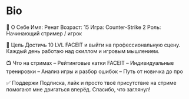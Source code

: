 # Bio
🧠 О Себе
Имя: Ренат
Возраст: 15
Игра: Counter-Strike 2
Роль: Начинающий стример / игрок

🎯 Цель
Достичь 10 LVL FACEIT и выйти на профессиональную сцену. Каждый день работаю над скиллом и игровым мышлением.

📺 Что на стримах
– Рейтинговые катки FACEIT
– Индивидуальные тренировки
– Анализ игры и разбор ошибок
– Путь от новичка до про

✅ Поддержи
Подписка, лайк и просто твоё присутствие на стриме помогают мне двигаться вперёд. Спасибо, что заглянул!
